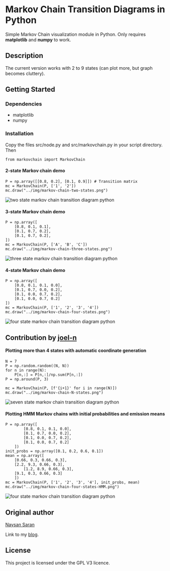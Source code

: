 # Markov Chain Transition Diagrams in Python

Simple Markov Chain visualization module in Python. Only requires **matplotlib** and **numpy** to work.

## Description

The current version works with 2 to 9 states (can plot more, but graph becomes cluttery).
 
## Getting Started

### Dependencies

* matplotlib
* numpy

### Installation

Copy the files src/node.py and src/markovchain.py in your script directory. Then

```
from markovchain import MarkovChain
```

#### 2-state Markov chain demo

```
P = np.array([[0.8, 0.2], [0.1, 0.9]]) # Transition matrix
mc = MarkovChain(P, ['1', '2'])
mc.draw("../img/markov-chain-two-states.png")
```

![two state markov chain transition diagram python](https://github.com/NaysanSaran/markov-chain/blob/master/img/markov-chain-two-states.png)


#### 3-state Markov chain demo

```
P = np.array([
    [0.8, 0.1, 0.1],
    [0.1, 0.7, 0.2],
    [0.1, 0.7, 0.2],
])
mc = MarkovChain(P, ['A', 'B', 'C'])
mc.draw("../img/markov-chain-three-states.png")
```

![three state markov chain transition diagram python](https://github.com/NaysanSaran/markov-chain/blob/master/img/markov-chain-three-states.png)


#### 4-state Markov chain demo

```
P = np.array([
    [0.8, 0.1, 0.1, 0.0],
    [0.1, 0.7, 0.0, 0.2],
    [0.1, 0.0, 0.7, 0.2],
    [0.1, 0.0, 0.7, 0.2]
])
mc = MarkovChain(P, ['1', '2', '3', '4'])
mc.draw("../img/markov-chain-four-states.png")
```

![four state markov chain transition diagram python](https://github.com/NaysanSaran/markov-chain/blob/master/img/markov-chain-four-states.png)

## Contribution by [joel-n](https://github.com/joel-n)

#### Plotting more than 4 states with automatic coordinate generation

```
N = 7
P = np.random.random((N, N))
for n in range(N):
	P[n,:] = P[n,:]/np.sum(P[n,:])
P = np.around(P, 3)

mc = MarkovChain(P, [f'{i+1}' for i in range(N)])
mc.draw("../img/markov-chain-N-states.png")
```

![seven state markov chain transition diagram python](https://github.com/joel-n/markov-chain/blob/master/img/markov-chain-N-states.png)


#### Plotting HMM Markov chains with initial probabilities and emission means


```
P = np.array([
        [0.8, 0.1, 0.1, 0.0], 
        [0.1, 0.7, 0.0, 0.2],
        [0.1, 0.0, 0.7, 0.2],
        [0.1, 0.0, 0.7, 0.2]
    ])
init_probs = np.array([0.1, 0.2, 0.6, 0.1])
mean = np.array([
	[0.66, 0.3, 0.66, 0.3],
	[2.2, 9.3, 0.66, 0.3],
        [1.2, 8.9, 0.66, 0.3],
	[9.1, 0.3, 0.66, 0.3]
	])
mc = MarkovChain(P, ['1', '2', '3', '4'], init_probs, mean)
mc.draw("../img/markov-chain-four-states-HMM.png")
```

![four state markov chain transition diagram python](https://github.com/joel-n/markov-chain/blob/master/img/markov-chain-four-states-HMM.png)


## Original author

[Naysan Saran](naysan.ca)

Link to my [blog](https://naysan.ca/2020/07/08/drawing-state-transition-diagrams-in-python/).

## License

This project is licensed under the GPL V3 licence.

